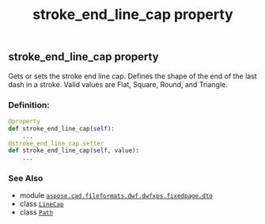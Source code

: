 ﻿---
title: stroke_end_line_cap property
second_title: Aspose.CAD for Python via .NET API References
description: 
type: docs
weight: 260
url: /python-net/aspose.cad.fileformats.dwf.dwfxps.fixedpage.dto/path/stroke_end_line_cap/
is_root: false
---

## stroke_end_line_cap property


Gets or sets the stroke end line cap.
Defines the shape of the end of the last dash in a stroke.
Valid values are Flat, Square, Round, and Triangle.
### Definition:
```python
@property
def stroke_end_line_cap(self):
    ...
@stroke_end_line_cap.setter
def stroke_end_line_cap(self, value):
    ...
```

### See Also
* module [`aspose.cad.fileformats.dwf.dwfxps.fixedpage.dto`](../../)
* class [`LineCap`](/cad/python-net/aspose.cad.fileformats.dwf.dwfxps.fixedpage.dto/linecap)
* class [`Path`](/cad/python-net/aspose.cad.fileformats.dwf.dwfxps.fixedpage.dto/path)

